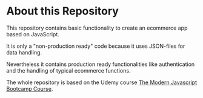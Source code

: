 # About this Repository

This repository contains basic functionality to create an ecommerce app based on JavaScript.

It is only a "non-production ready" code because it uses JSON-files for data handling.

Nevertheless it contains production ready functionalities like authentication and the handling of typical ecommerce functions.

The whole repository is based on the Udemy course [The Modern Javascript Bootcamp Course](https://www.udemy.com/course/javascript-beginners-complete-tutorial/).